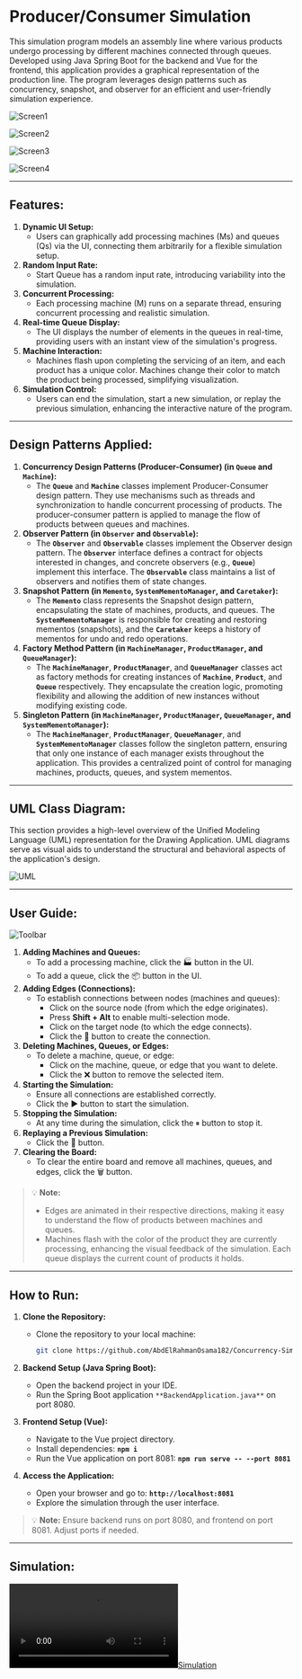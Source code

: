 # Producer/Consumer Simulation

This simulation program models an assembly line where various products undergo processing by different machines connected through queues. Developed using Java Spring Boot for the backend and Vue for the frontend, this application provides a graphical representation of the production line. The program leverages design patterns such as concurrency, snapshot, and observer for an efficient and user-friendly simulation experience.

![Screen1](Screenshots/Screen1.png)

![Screen2](Screenshots/Screen2.png)

![Screen3](Screenshots/Screen3.png)

![Screen4](Screenshots/Screen4.png)

---

## **Features:**

1. **Dynamic UI Setup:**
    - Users can graphically add processing machines (Ms) and queues (Qs) via the UI, connecting them arbitrarily for a flexible simulation setup.
2. **Random Input Rate:**
    - Start Queue has a random input rate, introducing variability into the simulation.
3. **Concurrent Processing:**
    - Each processing machine (M) runs on a separate thread, ensuring concurrent processing and realistic simulation.
4. **Real-time Queue Display:**
    - The UI displays the number of elements in the queues in real-time, providing users with an instant view of the simulation's progress.
5. **Machine Interaction:**
    - Machines flash upon completing the servicing of an item, and each product has a unique color. Machines change their color to match the product being processed, simplifying visualization.
6. **Simulation Control:**
    - Users can end the simulation, start a new simulation, or replay the previous simulation, enhancing the interactive nature of the program.

---

## **Design Patterns Applied:**

1. **Concurrency Design Patterns (Producer-Consumer) (in `Queue` and `Machine`):**
    - The **`Queue`** and **`Machine`** classes implement Producer-Consumer design pattern. They use mechanisms such as threads and synchronization to handle concurrent processing of products. The producer-consumer pattern is applied to manage the flow of products between queues and machines.
2. **Observer Pattern (in `Observer` and `Observable`):**
    - The **`Observer`** and **`Observable`** classes implement the Observer design pattern. The **`Observer`** interface defines a contract for objects interested in changes, and concrete observers (e.g., **`Queue`**) implement this interface. The **`Observable`** class maintains a list of observers and notifies them of state changes.
3. **Snapshot Pattern (in `Memento`, `SystemMementoManager`, and `Caretaker`):**
    - The **`Memento`** class represents the Snapshot design pattern, encapsulating the state of machines, products, and queues. The **`SystemMementoManager`** is responsible for creating and restoring mementos (snapshots), and the **`Caretaker`** keeps a history of mementos for undo and redo operations.
4. **Factory Method Pattern (in `MachineManager`, `ProductManager`, and `QueueManager`):**
    - The **`MachineManager`**, **`ProductManager`**, and **`QueueManager`** classes act as factory methods for creating instances of **`Machine`**, **`Product`**, and **`Queue`** respectively. They encapsulate the creation logic, promoting flexibility and allowing the addition of new instances without modifying existing code.
5. **Singleton Pattern (in `MachineManager`, `ProductManager`, `QueueManager`, and `SystemMementoManager`):**
    - The **`MachineManager`**, **`ProductManager`**, **`QueueManager`**, and **`SystemMementoManager`** classes follow the singleton pattern, ensuring that only one instance of each manager exists throughout the application. This provides a centralized point of control for managing machines, products, queues, and system mementos.

---

## **UML Class Diagram:**

This section provides a high-level overview of the Unified Modeling Language (UML) representation for the Drawing Application. UML diagrams serve as visual aids to understand the structural and behavioral aspects of the application's design.

![UML](Screenshots/UML.png)

---

## **User Guide:**

![Toolbar](Screenshots/Toolbar.png)

1. **Adding Machines and Queues:**
    - To add a processing machine, click the 🏭 button in the UI.
    - To add a queue, click the 📦 button in the UI.
2. **Adding Edges (Connections):**
    - To establish connections between nodes (machines and queues):
        - Click on the source node (from which the edge originates).
        - Press **Shift + Alt** to enable multi-selection mode.
        - Click on the target node (to which the edge connects).
        - Click the 🔗 button to create the connection.
3. **Deleting Machines, Queues, or Edges:**
    - To delete a machine, queue, or edge:
        - Click on the machine, queue, or edge that you want to delete.
        - Click the ❌ button to remove the selected item.
4. **Starting the Simulation:**
    - Ensure all connections are established correctly.
    - Click the ▶️ button to start the simulation.
5. **Stopping the Simulation:**
    - At any time during the simulation, click the ⏸ button to stop it.
6. **Replaying a Previous Simulation:**
    - Click the 🔄 button.
7. **Clearing the Board:**
    - To clear the entire board and remove all machines, queues, and edges, click the 🗑️ button.


>💡 **Note:**
>
>- Edges are animated in their respective directions, making it easy to understand the flow of products between machines and queues.
>- Machines flash with the color of the product they are currently processing, enhancing the visual feedback of the simulation. Each queue displays the current count of products it holds.


---

## **How to Run:**

1. **Clone the Repository:**
    - Clone the repository to your local machine:
        
        ```bash
        git clone https://github.com/AbdElRahmanOsama182/Concurrency-Simulation/
        ```
        
2. **Backend Setup (Java Spring Boot):**
    - Open the backend project in your IDE.
    - Run the Spring Boot application `**BackendApplication.java**` on port 8080.
3. **Frontend Setup (Vue):**
    - Navigate to the Vue project directory.
    - Install dependencies: **`npm i`**
    - Run the Vue application on port 8081: **`npm run serve -- --port 8081`**
4. **Access the Application:**
    - Open your browser and go to: **`http://localhost:8081`**
    - Explore the simulation through the user interface.


> 💡 **Note:**
> Ensure backend runs on port 8080, and frontend on port 8081. Adjust ports if needed.

---

## **Simulation:**
[![Simulation](Screenshots/Simulation.mp4)](Screenshots/Simulation.mp4)
